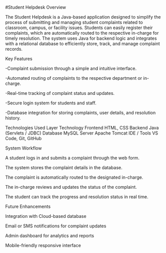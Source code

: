 #Student Helpdesk
Overview

The Student Helpdesk is a Java-based application designed to simplify the process of submitting and managing student complaints related to classroom, campus, or facility issues.
Students can easily register their complaints, which are automatically routed to the respective in-charge for timely resolution. The system uses Java for backend logic and integrates with a relational database to efficiently store, track, and manage complaint records.

Key Features

-Complaint submission through a simple and intuitive interface.

-Automated routing of complaints to the respective department or in-charge.

-Real-time tracking of complaint status and updates.

-Secure login system for students and staff.

-Database integration for storing complaints, user details, and resolution history.

Technologies Used
Layer	Technology
Frontend	HTML, CSS
Backend	Java (Servlets / JDBC)
Database	MySQL
Server	Apache Tomcat
IDE / Tools	VS Code, Git, GitHub

System Workflow

A student logs in and submits a complaint through the web form.

The system stores the complaint details in the database.

The complaint is automatically routed to the designated in-charge.

The in-charge reviews and updates the status of the complaint.

The student can track the progress and resolution status in real time.

Future Enhancements

Integration with Cloud-based database

Email or SMS notifications for complaint updates

Admin dashboard for analytics and reports

Mobile-friendly responsive interface
